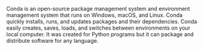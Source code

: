 Conda is an open-source package management system and environment
management system that runs on Windows, macOS, and Linux. Conda
quickly installs, runs, and updates packages and their
dependencies. Conda easily creates, saves, loads, and switches between
environments on your local computer. It was created for Python
programs but it can package and distribute software for any language.
